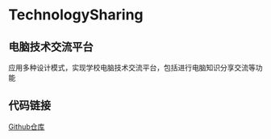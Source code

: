 # TechnologySharing
## 电脑技术交流平台
应用多种设计模式，实现学校电脑技术交流平台，包括进行电脑知识分享交流等功能



## 代码链接

[Github仓库](https://github.com/MrWang98/technology-sharing.git)

